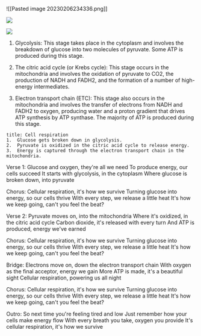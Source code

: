 
![[Pasted image 20230206234336.png]]

![](https://i.imgur.com/14ltukJ.png)

![](https://i.imgur.com/6dgCK9d.png)
1.  Glycolysis: This stage takes place in the cytoplasm and involves the breakdown of glucose into two molecules of pyruvate. Some ATP is produced during this stage.
    
2.  The citric acid cycle (or Krebs cycle): This stage occurs in the mitochondria and involves the oxidation of pyruvate to CO2, the production of NADH and FADH2, and the formation of a number of high-energy intermediates.
    
3.  Electron transport chain (ETC): This stage also occurs in the mitochondria and involves the transfer of electrons from NADH and FADH2 to oxygen, producing water and a proton gradient that drives ATP synthesis by ATP synthase. The majority of ATP is produced during this stage.

```ad-note
title: Cell respiration
1.  Glucose gets broken down in glycolysis.
2.  Pyruvate is oxidized in the citric acid cycle to release energy.
3.  Energy is captured through the electron transport chain in the mitochondria.
```

Verse 1: Glucose and oxygen, they're all we need To produce energy, our cells succeed It starts with glycolysis, in the cytoplasm Where glucose is broken down, into pyruvate

Chorus: Cellular respiration, it's how we survive Turning glucose into energy, so our cells thrive With every step, we release a little heat It's how we keep going, can't you feel the beat?

Verse 2: Pyruvate moves on, into the mitochondria Where it's oxidized, in the citric acid cycle Carbon dioxide, it's released with every turn And ATP is produced, energy we've earned

Chorus: Cellular respiration, it's how we survive Turning glucose into energy, so our cells thrive With every step, we release a little heat It's how we keep going, can't you feel the beat?

Bridge: Electrons move on, down the electron transport chain With oxygen as the final acceptor, energy we gain More ATP is made, it's a beautiful sight Cellular respiration, powering us all night

Chorus: Cellular respiration, it's how we survive Turning glucose into energy, so our cells thrive With every step, we release a little heat It's how we keep going, can't you feel the beat?

Outro: So next time you're feeling tired and low Just remember how your cells make energy flow With every breath you take, oxygen you provide It's cellular respiration, it's how we survive